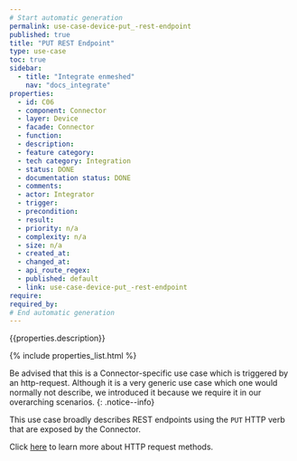 ```yaml
---
# Start automatic generation
permalink: use-case-device-put_-rest-endpoint
published: true
title: "PUT REST Endpoint"
type: use-case
toc: true
sidebar:
  - title: "Integrate enmeshed"
    nav: "docs_integrate"
properties:
  - id: C06
  - component: Connector
  - layer: Device
  - facade: Connector
  - function:
  - description:
  - feature category:
  - tech category: Integration
  - status: DONE
  - documentation status: DONE
  - comments:
  - actor: Integrator
  - trigger:
  - precondition:
  - result:
  - priority: n/a
  - complexity: n/a
  - size: n/a
  - created_at:
  - changed_at:
  - api_route_regex:
  - published: default
  - link: use-case-device-put_-rest-endpoint
require:
required_by:
# End automatic generation
---
```


{{properties.description}}

{% include properties_list.html %}

Be advised that this is a Connector-specific use case which is triggered by an http-request. Although it is a very generic use case which one would normally not describe, we introduced it because we require it in our overarching scenarios.
{: .notice--info}

This use case broadly describes REST endpoints using the `PUT` HTTP verb
that are exposed by the Connector.

Click [here](https://developer.mozilla.org/en-US/docs/Web/HTTP/Methods) to learn
more about HTTP request methods.

